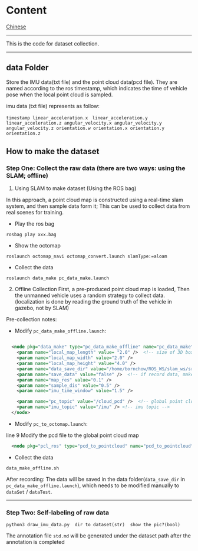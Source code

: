 # Content

[Chinese](./readme.md)

---

This is the code for dataset collection.

---

## data Folder

Store the IMU data(txt file) and the point cloud data(pcd file). They are named according to the ros timestamp, which indicates the time of vehicle pose when the local point cloud is sampled. 

imu data (txt file) represents as follow:
```
timestamp linear_acceleration.x　linear_acceleration.y linear_acceleration.z angular_velocity.x angular_velocity.y angular_velocity.z orientation.w orientation.x orientation.y orientation.z
```


## How to make the dataset

### Step One: Collect the raw data (there are two ways: using the SLAM; offline)
1. Using SLAM to make dataset (Using the ROS bag)

In this approach, a point cloud map is constructed using a real-time slam system, and then sample data form it; This can be used to collect data from real scenes for training.

- Play the ros bag
```
rosbag play xxx.bag
```

- Show the octomap 
```
roslaunch octomap_navi octomap_convert.launch slamType:=aloam
```

- Collect the data
```
roslaunch data_make pc_data_make.launch
```


2. Offline Collection
First, a pre-produced point cloud map is loaded, Then the unmanned vehicle uses a random strategy to collect data. (localization is done by reading the ground truth of the vehicle in gazebo, not by SLAM)

Pre-collection notes:

- Modify `pc_data_make_offline.launch`:

```xml

  <node pkg="data_make" type="pc_data_make_offline" name="pc_data_make" output="screen">
    <param name="local_map_length" value= "2.0" />  <!-- size of 3D box when record data, 2*2*4 in paper 10*10*4 in prediction-->
    <param name="local_map_width" value="2.0" />
    <param name="local_map_height" value="4.0" />
    <param name="data_save_dir" value="/home/bornchow/ROS_WS/slam_ws/src/data_make/data/" />  <!-- where to save the data -->
    <param name="save_data" value="false" />  <!-- if record data, make sure to be set as true -->
    <param name="map_res" value="0.1" />
    <param name="sample_dis" value="0.5" />
    <param name="imu_time_window" value="1.5" />

    <param name="pc_topic" value="/cloud_pcd" />  <!-- global point cloud map topic -->
    <param name="imu_topic" value="/imu" /> <!-- imu topic -->
  </node>

```

- Modify `pc_to_octomap.launch`:

line 9 Modify the pcd file to the global point cloud map
```xml
  <node pkg="pcl_ros" type="pcd_to_pointcloud" name="pcd_to_pointcloud" args="$(find data_make)/maps/mountain_moon_10.pcd 1 _frame_id:=$(arg mapFrame)" />

```

- Collect the data
```
data_make_offline.sh

```


After recording: The data will be saved in the data folder(`data_save_dir` in `pc_data_make_offline.launch`), which needs to be modified manually to `dataSet` / `dataTest`.

---

### Step Two: Self-labeling of raw data

```shell
python3 draw_imu_data.py  dir to dataset(str)  show the pic?(bool)
```

The annotation file `std.md` will be generated under the dataset path after the annotation is completed

